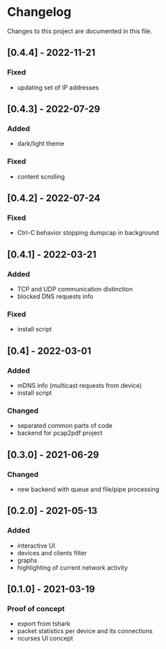 # Changelog

Changes to this project are documented in this file.


## [0.4.4] - 2022-11-21

### Fixed

- updating set of IP addresses


## [0.4.3] - 2022-07-29

### Added

- dark/light theme

### Fixed

- content scrolling


## [0.4.2] - 2022-07-24

### Fixed

- Ctrl-C behavior stopping dumpcap in background


## [0.4.1] - 2022-03-21

### Added

- TCP and UDP communication distinction
- blocked DNS requests info

### Fixed

- install script


## [0.4] - 2022-03-01

### Added

- mDNS info (multicast requests from device)
- install script

### Changed

- separated common parts of code
- backend for pcap2pdf project


## [0.3.0] - 2021-06-29

### Changed

- new backend with queue and file/pipe processing


## [0.2.0] - 2021-05-13

### Added

- interactive UI
- devices and clients filter
- graphs
- highlighting of current network activity


## [0.1.0] - 2021-03-19

### Proof of concept

- export from tshark
- packet statistics per device and its connections
- ncurses UI concept
